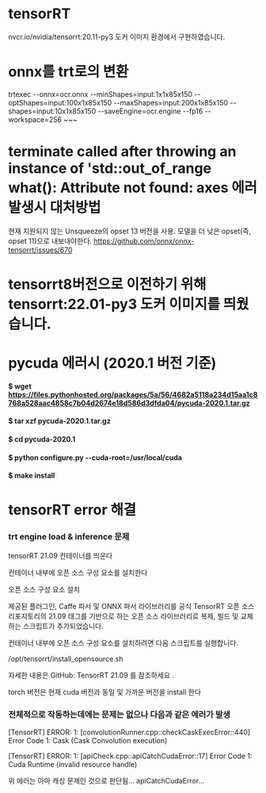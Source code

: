 # tensorRT

nvcr.io/nvidia/tensorrt:20.11-py3 도커 이미지 환경에서 구현하였습니다.


# onnx를 trt로의 변환

trtexec --onnx=ocr.onnx --minShapes=input:1x1x85x150 --optShapes=input:100x1x85x150 --maxShapes=input:200x1x85x150 --shapes=input:10x1x85x150 --saveEngine=ocr.engine --fp16 --workspace=256 ~~~

# terminate called after throwing an instance of 'std::out_of_range what(): Attribute not found: axes 에러 발생시 대처방법
현재 지원되지 않는 Unsqueeze의 opset 13 버전을 사용. 모델을 더 낮은 opset(즉, opset 11)으로 내보내야한다.
https://github.com/onnx/onnx-tensorrt/issues/670

# tensorrt8버전으로 이전하기 위해 tensorrt:22.01-py3 도커 이미지를 띄웠습니다.

# pycuda 에러시 (2020.1 버전 기준)
#### $ wget https://files.pythonhosted.org/packages/5a/56/4682a5118a234d15aa1c8768a528aac4858c7b04d2674e18d586d3dfda04/pycuda-2020.1.tar.gz
#### $ tar xzf pycuda-2020.1.tar.gz
#### $ cd pycuda-2020.1
#### $ python configure.py --cuda-root=/usr/local/cuda
#### $ make install

# tensorRT error 해결

### trt engine load & inference 문제 

tensorRT 21.09 컨테이너를 띄운다

컨테이너 내부에 오픈 소스 구성 요소를 설치한다

오픈 소스 구성 요소 설치

제공된 플러그인, Caffe 파서 및 ONNX 파서 라이브러리를 공식 TensorRT 오픈 소스 리포지토리의 21.09 태그를 기반으로 하는 오픈 소스 라이브러리로 복제, 빌드 및 교체하는 스크립트가 추가되었습니다.

컨테이너 내부에 오픈 소스 구성 요소를 설치하려면 다음 스크립트를 실행합니다.

/opt/tensorrt/install_opensource.sh

자세한 내용은 GitHub: TensorRT 21.09 를 참조하세요 .

torch 버전은 현재 cuda 버전과 동일 및 가까운 버전을 install 한다

### 전체적으로 작동하는데에는 문제는 없으나 다음과 같은 에러가 발생 

[TensorRT] ERROR: 1: [convolutionRunner.cpp::checkCaskExecError<false>::440] Error Code 1: Cask (Cask Convolution execution)
  
[TensorRT] ERROR: 1: [apiCheck.cpp::apiCatchCudaError::17] Error Code 1: Cuda Runtime (invalid resource handle)
  
위 에러는 아마 캐싱 문제인 것으로 판단됨... apiCatchCudaError...
